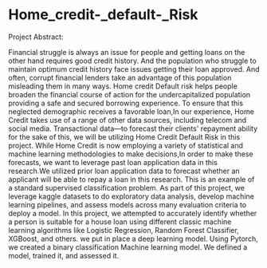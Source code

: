 # Home_credit-_default-_Risk

Project Abstract:

Financial struggle is always an issue for people and getting loans on the other hand requires good credit history. And the population who struggle to maintain optimum credit history face issues getting their loan approved. And often, corrupt financial lenders take an advantage of this population misleading them in many ways. Home credit Default risk helps people broaden the financial course of action for the undercapitalized population providing a safe and secured borrowing experience. To ensure that this neglected demographic receives a favorable loan,In our experience, Home Credit takes use of a range of other data sources, including telecom and social media. Transactional data—to forecast their clients' repayment ability for the sake of this, we will be utilizing Home Credit Default Risk in this project. While Home Credit is now employing a variety of statistical and machine learning methodologies to make decisions,In order to make these forecasts, we want to leverage past loan application data in this research.We utilized prior loan application data to forecast whether an applicant will be able to repay a loan in this research. This is an example of a standard supervised classification problem.  As part of this project, we leverage kaggle datasets to do exploratory data analysis, develop machine learning pipelines, and assess models across many evaluation criteria to deploy a model. In this project, we attempted  to accurately identify whether a person is suitable for a house loan using different classic machine learning algorithms like Logistic Regression, Random Forest Classifier, XGBoost, and others. we put in place a deep learning model. Using Pytorch, we created a binary classification Machine learning model. We defined a model, trained it, and assessed it.
